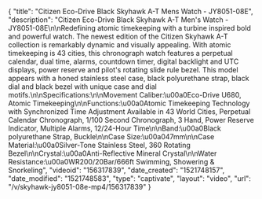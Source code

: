 {
    "title": "Citizen Eco-Drive Black Skyhawk A-T Mens Watch - JY8051-08E",
    "description": "Citizen Eco-Drive Black Skyhawk A-T Men's Watch - JY8051-08E\n\nRedefining atomic timekeeping with a turbine inspired bold and powerful watch. The newest edition of the Citizen Skyhawk A-T collection is remarkably dynamic and visually appealing. With atomic timekeeping is 43 cities, this chronograph watch features a perpetual calendar, dual time, alarms, countdown timer, digital backlight and UTC displays, power reserve and pilot's rotating slide rule bezel. This model appears with a honed stainless steel case, black polyurethane strap, black dial and black bezel with unique case and dial motifs.\n\nSpecifications:\n\nMovement Caliber:\u00a0Eco-Drive U680, Atomic Timekeeping\n\nFunctions:\u00a0Atomic Timekeeping Technology with Synchronized Time Adjustment Available in 43 World Cities, Perpetual Calendar Chronograph, 1\/100 Second Chronograph, 3 Hand, Power Reserve Indicator, Multiple Alarms, 12\/24-Hour Time\n\nBand:\u00a0Black polyurethane Strap, Buckle\n\nCase Size:\u00a047mm\n\nCase Material:\u00a0Silver-Tone Stainless Steel, 360 Rotating Bezel\n\nCrystal:\u00a0Anti-Reflective Mineral Crystal\n\nWater Resistance:\u00a0WR200\/20Bar\/666ft Swimming, Showering & Snorkeling",
    "videoid": "156317839",
    "date_created": "1521748157",
    "date_modified": "1521748583",
    "type": "captivate",
    "layout": "video",
    "url": "\/v\/skyhawk-jy8051-08e-mp4\/156317839"
}
